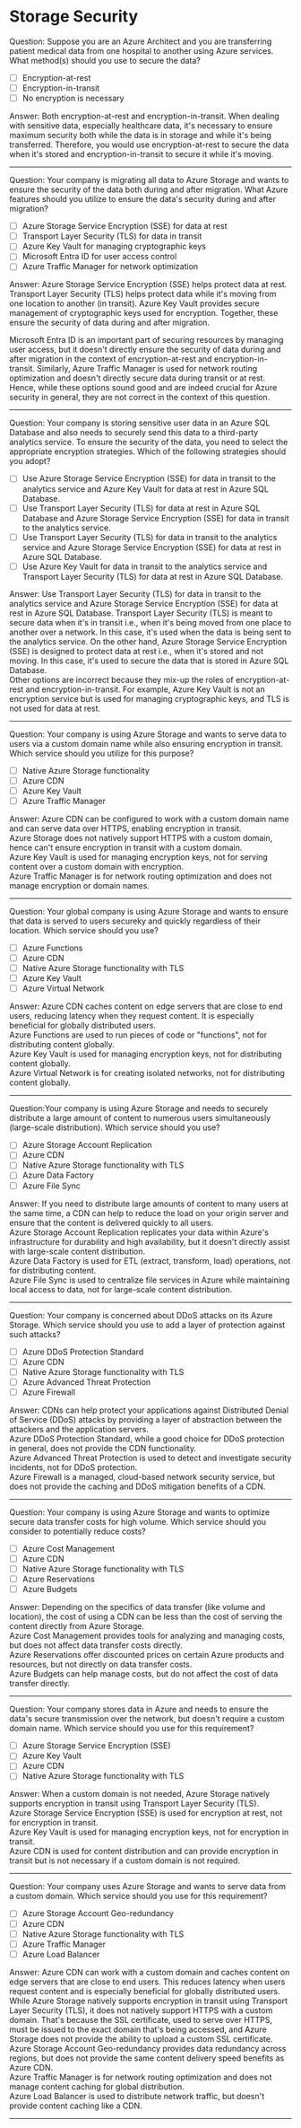 # Storage Security

Question: Suppose you are an Azure Architect and you are transferring patient medical data from one hospital to another using Azure services. What method(s) should you use to secure the data?

- [ ] Encryption-at-rest
- [ ] Encryption-in-transit
- [ ] No encryption is necessary

Answer: Both encryption-at-rest and encryption-in-transit. When dealing with sensitive data, especially healthcare data, it's necessary to ensure maximum security both while the data is in storage and while it's being transferred. Therefore, you would use encryption-at-rest to secure the data when it's stored and encryption-in-transit to secure it while it's moving.

---

Question: Your company is migrating all data to Azure Storage and wants to ensure the security of the data both during and after migration. What Azure features should you utilize to ensure the data's security during and after migration?

- [ ] Azure Storage Service Encryption (SSE) for data at rest
- [ ] Transport Layer Security (TLS) for data in transit
- [ ] Azure Key Vault for managing cryptographic keys
- [ ] Microsoft Entra ID for user access control
- [ ] Azure Traffic Manager for network optimization

Answer: Azure Storage Service Encryption (SSE) helps protect data at rest. Transport Layer Security (TLS) helps protect data while it's moving from one location to another (in transit). Azure Key Vault provides secure management of cryptographic keys used for encryption. Together, these ensure the security of data during and after migration.

Microsoft Entra ID is an important part of securing resources by managing user access, but it doesn't directly ensure the security of data during and after migration in the context of encryption-at-rest and encryption-in-transit. Similarly, Azure Traffic Manager is used for network routing optimization and doesn't directly secure data during transit or at rest. Hence, while these options sound good and are indeed crucial for Azure security in general, they are not correct in the context of this question.

---

Question: Your company is storing sensitive user data in an Azure SQL Database and also needs to securely send this data to a third-party analytics service. To ensure the security of the data, you need to select the appropriate encryption strategies. Which of the following strategies should you adopt?

- [ ] Use Azure Storage Service Encryption (SSE) for data in transit to the analytics service and Azure Key Vault for data at rest in Azure SQL Database.
- [ ] Use Transport Layer Security (TLS) for data at rest in Azure SQL Database and Azure Storage Service Encryption (SSE) for data in transit to the analytics service.
- [ ] Use Transport Layer Security (TLS) for data in transit to the analytics service and Azure Storage Service Encryption (SSE) for data at rest in Azure SQL Database.
- [ ] Use Azure Key Vault for data in transit to the analytics service and Transport Layer Security (TLS) for data at rest in Azure SQL Database.

Answer: Use Transport Layer Security (TLS) for data in transit to the analytics service and Azure Storage Service Encryption (SSE) for data at rest in Azure SQL Database. Transport Layer Security (TLS) is meant to secure data when it's in transit i.e., when it's being moved from one place to another over a network. In this case, it's used when the data is being sent to the analytics service. On the other hand, Azure Storage Service Encryption (SSE) is designed to protect data at rest i.e., when it's stored and not moving. In this case, it's used to secure the data that is stored in Azure SQL Database.  
Other options are incorrect because they mix-up the roles of encryption-at-rest and encryption-in-transit. For example, Azure Key Vault is not an encryption service but is used for managing cryptographic keys, and TLS is not used for data at rest.

---

Question: Your company is using Azure Storage and wants to serve data to users via a custom domain name while also ensuring encryption in transit. Which service should you utilize for this purpose?

- [ ] Native Azure Storage functionality
- [ ] Azure CDN
- [ ] Azure Key Vault
- [ ] Azure Traffic Manager

Answer: Azure CDN can be configured to work with a custom domain name and can serve data over HTTPS, enabling encryption in transit.  
Azure Storage does not natively support HTTPS with a custom domain, hence can't ensure encryption in transit with a custom domain.  
Azure Key Vault is used for managing encryption keys, not for serving content over a custom domain with encryption.  
Azure Traffic Manager is for network routing optimization and does not manage encryption or domain names.

---

Question: Your global company is using Azure Storage and wants to ensure that data is served to users secureky and quickly regardless of their location. Which service should you use?

- [ ] Azure Functions
- [ ] Azure CDN
- [ ] Native Azure Storage functionality with TLS
- [ ] Azure Key Vault
- [ ] Azure Virtual Network

Answer: Azure CDN caches content on edge servers that are close to end users, reducing latency when they request content. It is especially beneficial for globally distributed users.  
Azure Functions are used to run pieces of code or "functions", not for distributing content globally.  
Azure Key Vault is used for managing encryption keys, not for distributing content globally.  
Azure Virtual Network is for creating isolated networks, not for distributing content globally.

---

Question:Your company is using Azure Storage and needs to securely distribute a large amount of content to numerous users simultaneously (large-scale distribution). Which service should you use?

- [ ] Azure Storage Account Replication
- [ ] Azure CDN
- [ ] Native Azure Storage functionality with TLS
- [ ] Azure Data Factory
- [ ] Azure File Sync

Answer: If you need to distribute large amounts of content to many users at the same time, a CDN can help to reduce the load on your origin server and ensure that the content is delivered quickly to all users.  
Azure Storage Account Replication replicates your data within Azure's infrastructure for durability and high availability, but it doesn't directly assist with large-scale content distribution.  
Azure Data Factory is used for ETL (extract, transform, load) operations, not for distributing content.  
Azure File Sync is used to centralize file services in Azure while maintaining local access to data, not for large-scale content distribution.

---

Question: Your company is concerned about DDoS attacks on its Azure Storage. Which service should you use to add a layer of protection against such attacks?

- [ ] Azure DDoS Protection Standard
- [ ] Azure CDN
- [ ] Native Azure Storage functionality with TLS
- [ ] Azure Advanced Threat Protection
- [ ] Azure Firewall

Answer: CDNs can help protect your applications against Distributed Denial of Service (DDoS) attacks by providing a layer of abstraction between the attackers and the application servers.  
Azure DDoS Protection Standard, while a good choice for DDoS protection in general, does not provide the CDN functionality.  
Azure Advanced Threat Protection is used to detect and investigate security incidents, not for DDoS protection.  
Azure Firewall is a managed, cloud-based network security service, but does not provide the caching and DDoS mitigation benefits of a CDN.

---

Question: Your company is using Azure Storage and wants to optimize secure data transfer costs for high volume. Which service should you consider to potentially reduce costs?

- [ ] Azure Cost Management
- [ ] Azure CDN
- [ ] Native Azure Storage functionality with TLS
- [ ] Azure Reservations
- [ ] Azure Budgets

Answer: Depending on the specifics of data transfer (like volume and location), the cost of using a CDN can be less than the cost of serving the content directly from Azure Storage.  
Azure Cost Management provides tools for analyzing and managing costs, but does not affect data transfer costs directly.  
Azure Reservations offer discounted prices on certain Azure products and resources, but not directly on data transfer costs.  
Azure Budgets can help manage costs, but do not affect the cost of data transfer directly.

---

Question: Your company stores data in Azure and needs to ensure the data's secure transmission over the network, but doesn't require a custom domain name. Which service should you use for this requirement?

- [ ] Azure Storage Service Encryption (SSE)
- [ ] Azure Key Vault
- [ ] Azure CDN
- [ ] Native Azure Storage functionality with TLS

Answer: When a custom domain is not needed, Azure Storage natively supports encryption in transit using Transport Layer Security (TLS).  
Azure Storage Service Encryption (SSE) is used for encryption at rest, not for encryption in transit.  
Azure Key Vault is used for managing encryption keys, not for encryption in transit.  
Azure CDN is used for content distribution and can provide encryption in transit but is not necessary if a custom domain is not required.

---

Question: Your company uses Azure Storage and wants to serve data from a custom domain. Which service should you use for this requirement?

- [ ] Azure Storage Account Geo-redundancy
- [ ] Azure CDN
- [ ] Native Azure Storage functionality with TLS
- [ ] Azure Traffic Manager
- [ ] Azure Load Balancer

Answer: Azure CDN can work with a custom domain and caches content on edge servers that are close to end users. This reduces latency when users request content and is especially beneficial for globally distributed users.  
While Azure Storage natively supports encryption in transit using Transport Layer Security (TLS), it does not natively support HTTPS with a custom domain. That's because the SSL certificate, used to serve over HTTPS, must be issued to the exact domain that's being accessed, and Azure Storage does not provide the ability to upload a custom SSL certificate.
Azure Storage Account Geo-redundancy provides data redundancy across regions, but does not provide the same content delivery speed benefits as Azure CDN.  
Azure Traffic Manager is for network routing optimization and does not manage content caching for global distribution.  
Azure Load Balancer is used to distribute network traffic, but doesn't provide content caching like a CDN.

---
